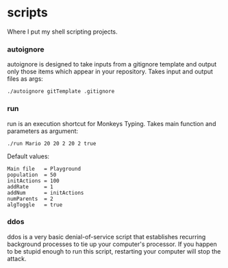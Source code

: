 # scripts
Where I put my shell scripting projects.

### autoignore
autoignore is designed to take inputs from a gitignore template and output only those items which appear in your repository.
Takes input and output files as args:
```
./autoignore gitTemplate .gitignore
```

### run
run is an execution shortcut for Monkeys Typing. Takes main function and parameters as argument:
```
./run Mario 20 20 2 20 2 true
```

Default values:
```
Main file   = Playground
population  = 50
initActions = 100
addRate     = 1
addNum      = initActions
numParents  = 2
algToggle   = true
```

### ddos
ddos is a very basic denial-of-service script that establishes recurring background processes to tie up your computer's processor. If you happen to be stupid enough to run this script, restarting your computer will stop the attack.
